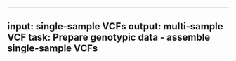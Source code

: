 -----
input: single-sample VCFs
output: multi-sample VCF
task: Prepare genotypic data - assemble single-sample VCFs
-----
